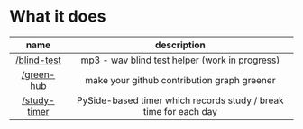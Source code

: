 # What it does

|                               name                               |                                description                                |
| :--------------------------------------------------------------: | :-----------------------------------------------------------------------: |
| [/blind-test](https://github.com/e1630m/blind-test)              | mp3 - wav blind test helper (work in progress)                            |
| [/green-hub](https://github.com/e1630m/green-hub/)               | make your github contribution graph greener                               |
| [/study-timer](https://github.com/e1630m/study-timer/)           | PySide-based timer which records study / break time for each day          |
